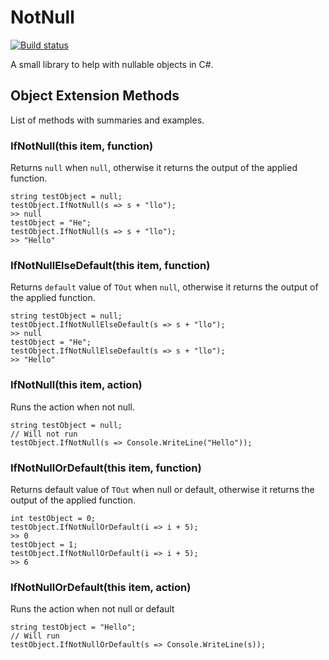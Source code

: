 # NotNull

[![Build status](https://ci.appveyor.com/api/projects/status/9yx8go451uql6kfv?svg=true)](https://ci.appveyor.com/project/BenMagyar/notnull)


A small library to help with nullable objects in C#.

## Object Extension Methods

List of methods with summaries and examples.

### IfNotNull(this item, function)

Returns `null` when `null`, otherwise it returns the output of the applied function.

```
string testObject = null;
testObject.IfNotNull(s => s + "llo");
>> null
testObject = "He";
testObject.IfNotNull(s => s + "llo");
>> "Hello"
```

### IfNotNullElseDefault(this item, function)

Returns `default` value of `TOut` when `null`, otherwise it
returns the output of the applied function.

```
string testObject = null;
testObject.IfNotNullElseDefault(s => s + "llo");
>> null
testObject = "He";
testObject.IfNotNullElseDefault(s => s + "llo");
>> "Hello"
```

### IfNotNull<TIn>(this item, action)

Runs the action when not null.

```
string testObject = null;
// Will not run
testObject.IfNotNull(s => Console.WriteLine("Hello"));
```

### IfNotNullOrDefault(this item, function)

Returns default value of `TOut` when null or
default, otherwise it returns the output of the applied function.

```
int testObject = 0;
testObject.IfNotNullOrDefault(i => i + 5);
>> 0
testObject = 1;
testObject.IfNotNullOrDefault(i => i + 5);
>> 6
```

### IfNotNullOrDefault(this item, action)

Runs the action when not null or default

```
string testObject = "Hello";
// Will run
testObject.IfNotNullOrDefault(s => Console.WriteLine(s));
```
